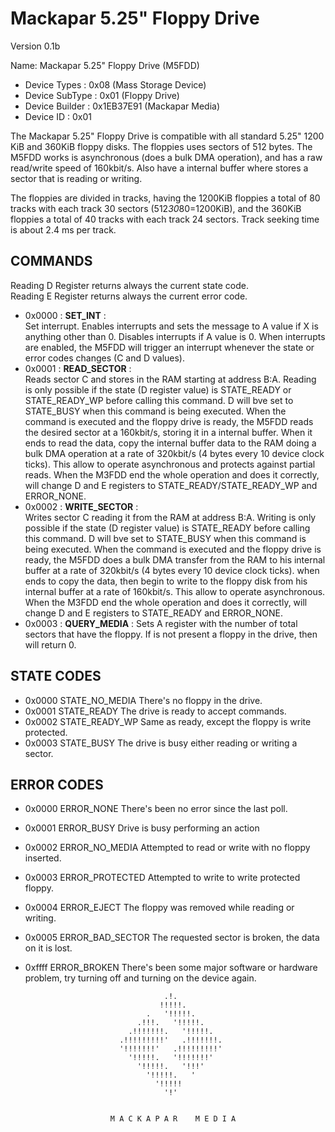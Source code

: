 Mackapar 5.25" Floppy Drive
===========================
Version 0.1b

Name: Mackapar 5.25" Floppy Drive (M5FDD) 

 - Device Types    : 0x08 (Mass Storage Device)
 - Device SubType  : 0x01 (Floppy Drive)
 - Device Builder  : 0x1EB37E91 (Mackapar Media)
 - Device ID       : 0x01

The Mackapar 5.25" Floppy Drive is compatible with all standard 5.25" 1200 KiB 
and 360KiB floppy disks. The floppies uses sectors of 512 bytes.
The M5FDD works is asynchronous (does a bulk DMA operation), and has a raw 
read/write speed of 160kbit/s. Also have a internal buffer where stores a 
sector that is reading or writing.

The floppies are divided in tracks, having the 1200KiB floppies a total of 
80 tracks with each track 30 sectors (512*30*80=1200KiB), and the 360KiB 
floppies a total of 40 tracks with each track 24 sectors.
Track seeking time is about 2.4 ms per track.


COMMANDS
--------
   
Reading D Register returns always the current state code.  
Reading E Register returns always the current error code.

 - 0x0000 : **SET_INT** :  
	 Set interrupt. Enables interrupts and sets the message to A value if X is 
	 anything other than 0. Disables interrupts if A value is 0. When interrupts 
	 are enabled, the M5FDD will trigger an interrupt whenever the state or error
	 codes changes (C and D values).
 - 0x0001 : **READ_SECTOR** :  
   Reads sector C and stores in the RAM starting at address B:A.
   Reading is only possible if the state (D register value) is STATE_READY or 
	 STATE_READY_WP before calling this command. D will bve set to STATE_BUSY 
	 when this command is being executed.
	 When the command is executed and the floppy drive is ready, the M5FDD reads 
	 the desired sector at a 160kbit/s, storing it in a internal buffer. When it 
	 ends to read the data, copy the internal buffer data to the RAM doing a bulk
	 DMA operation at a rate of 320kbit/s (4 bytes every 10 device clock ticks).
	 This allow to operate asynchronous and protects against partial reads.
	 When the M3FDD end the whole operation and does it correctly, will change D 
	 and E registers to STATE_READY/STATE_READY_WP and ERROR_NONE.
 - 0x0002 : **WRITE_SECTOR** :  
   Writes sector C reading it from the RAM at address B:A.
   Writing is only possible if the state (D register value) is STATE_READY 
	 before calling this command. D will bve set to STATE_BUSY when this command 
	 is being executed.
	 When the command is executed and the floppy drive is ready, the M5FDD does a
	 bulk DMA transfer from the RAM to his internal buffer at a rate of 320kbit/s
	 (4 bytes every 10 device clock ticks). when ends to copy the data, then 
	 begin to write to the floppy disk from his internal buffer at a rate of 
	 160kbit/s. This allow to operate asynchronous.
	 When the M3FDD end the whole operation and does it correctly, will change D 
	 and E registers to STATE_READY and ERROR_NONE.
 - 0x0003 : **QUERY_MEDIA** :
   Sets A register with the number of total sectors that have the floppy. If 
	 is not present a floppy in the drive, then will return 0.

STATE CODES
-----------
  
 - 0x0000 STATE_NO_MEDIA   There's no floppy in the drive.
 - 0x0001 STATE_READY      The drive is ready to accept commands.
 - 0x0002 STATE_READY_WP   Same as ready, except the floppy is write protected.
 - 0x0003 STATE_BUSY       The drive is busy either reading or writing a sector.

ERROR CODES
-----------
    
 - 0x0000 ERROR_NONE       There's been no error since the last poll.
 - 0x0001 ERROR_BUSY       Drive is busy performing an action
 - 0x0002 ERROR_NO_MEDIA   Attempted to read or write with no floppy inserted.
 - 0x0003 ERROR_PROTECTED  Attempted to write to write protected floppy.
 - 0x0004 ERROR_EJECT      The floppy was removed while reading or writing.
 - 0x0005 ERROR_BAD_SECTOR The requested sector is broken, the data on it is lost.
 - 0xffff ERROR_BROKEN     There's been some major software or hardware problem,
                           try turning off and turning on the device again.




                                      .!.
                                     !!!!!. 
                                  .   '!!!!!. 
                                .!!!.   '!!!!!.
                              .!!!!!!!.   '!!!!!.
                            .!!!!!!!!!'   .!!!!!!!.
                            '!!!!!!!'   .!!!!!!!!!'
                              '!!!!!.   '!!!!!!!' 
                                '!!!!!.   '!!!'
                                  '!!!!!.   '
                                    '!!!!! 
                                      '!'   


                          M A C K A P A R    M E D I A   


